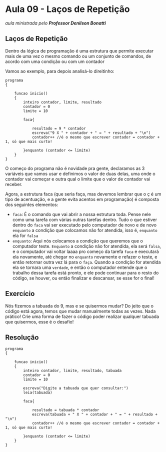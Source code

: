 # Aula 09 - Laços de Repetição

_aula ministrada pelo **Professor Denilson Bonatti**_

## Laços de Repetição

Dentro da lógica de programação é uma estrutura que permite executar mais de uma vez o mesmo comando ou um conjunto de comandos, de acordo com uma condição ou com um contador

Vamos ao exemplo, para depois analisá-lo direitinho:

```
programa
{

	funcao inicio()
	{
		inteiro contador, limite, resultado
		contador = 0
		limite = 10

		faca{

			resultado = 9 * contador
			escreva("9 X " + contador + " = " + resultado + "\n")
			contador++ //é o mesmo que escrever contador = contador + 1, só que mais curto!

		}enquanto (contador <= limite)
	}
}

```

O começo do programa não é novidade pra gente, declaramos as 3 variáveis que vamos usar e definimos o valor de duas delas, uma onde o contador vai começar e outra qual o limite que o valor de contador vai receber.

Agora, a estrutura faca (que seria faça, mas devemos lembrar que o ç é um tipo de acentuação, e a gente evita acentos em programação) é composta dos seguintes elementos:

* `faca`: É o comando que vai abrir a nossa estrutura toda. Pense nele como uma tarefa com várias outras tarefas dentro. Tudo o que estiver dentro do `faca` vai ser executado pelo computador de novo e de novo `enquanto` a condição que colocamos não for atendida, isso é, `enquanto` ela for `falsa`
* `enquanto`: Aqui nós colocamos a condição que queremos que o computador teste. `Enquanto` a condição não for atendida, ela será `falsa`, e o computador vai voltar laaaa pro começo da tarefa `faca` e executará ela novamente, até chegar no `enquanto` novamente e refazer o teste, e então retornar outra vez lá para o `faça`. Quando a condição for atendida ela se tornara uma `verdade`, e então o computador entende que o trabalho dessa tarefa está pronto, e ele pode continuar para o resto do código, se houver, ou então finalizar e descansar, se esse for o final!

## Exercício

Nós fizemos a tabuada do 9, mas e se quisermos mudar? Do jeito que o código está agora, temos que mudar manualmente todas as vezes. Nada prático! Crie uma forma de fazer o código poder realizar qualquer tabuada que quisermos, esse é o desafio!

## Resolução

```
programa
{

	funcao inicio()
	{
		inteiro contador, limite, resultado, tabuada
		contador = 0
		limite = 10

		escreva("Digite a tabuada que quer consultar:")
		leia(tabuada)

		faca{

			resultado = tabuada * contador
			escreva(tabuada + " X " + contador + " = " + resultado + "\n")
			contador++ //é o mesmo que escrever contador = contador + 1, só que mais curto!

		}enquanto (contador <= limite)
	}
}
```